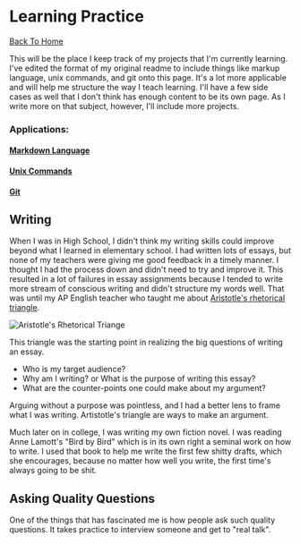 Learning Practice
=================
[Back To Home](../README.md)

This will be the place I keep track of my projects that I'm currently learning. I've edited the format of my original readme to include things like markup language, unix commands, and git onto this page. It's a lot more applicable and will help me structure the way I teach learning. I'll have a few side cases as well that I don't think has enough content to be its own page. As I write more on that subject, however, I'll include more projects.

### Applications:

#### [Markdown Language](markdown)
#### [Unix Commands](unix)
#### [Git](git)

## Writing

When I was in High School, I didn't think my writing skills could improve beyond what I learned in elementary school. I had written lots of essays, but none of my teachers were giving me good feedback in a timely manner. I thought I had the process down and didn't need to try and improve it. This resulted in a lot of failures in essay assignments because I tended to write more stream of conscious writing and didn't structure my words well. That was until my AP English teacher who taught me about [Aristotle's rhetorical triangle](http://www.public.asu.edu/~jvanasu/rhet-triangle.htm).

![Aristotle's Rhetorical Triange](http://thispublicaddress.com/tPA1/images/03_2002/t2.gif)

This triangle was the starting point in realizing the big questions of writing an essay.

* Who is my target audience?
* Why am I writing? or What is the purpose of writing this essay?
* What are the counter-points one could make about my argument?

Arguing without a purpose was pointless, and I had a better lens to frame what I was writing. Artistotle's triangle are ways to make an argument. 

Much later on in college, I was writing my own fiction novel. I was reading Anne Lamott's "Bird by Bird" which is in its own right a seminal work on how to write. I used that book to help me write the first few shitty drafts, which she encourages, because no matter how well you write, the first time's always going to be shit.

## Asking Quality Questions

One of the things that has fascinated me is how people ask such quality questions. It takes practice to interview someone and get to "real talk".